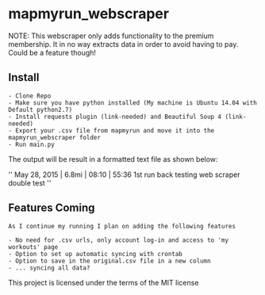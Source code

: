 # mapmyrun_webscraper
NOTE: This webscraper only adds functionality to the premium membership. It in no way extracts data in order to avoid having to pay. Could be a feature though!

## Install
	- Clone Repo
	- Make sure you have python installed (My machine is Ubuntu 14.04 with Default python2.7)
	- Install requests plugin (link-needed) and Beautiful Soup 4 (link-needed)
	- Export your .csv file from mapmyrun and move it into the mapmyrun_webscraper folder
	- Run main.py

The output will be result in a formatted text file as shown below:

''
	May 28, 2015 | 6.8mi | 08:10 | 55:36
	1st run back
	testing web scraper
	double test
''

## Features Coming
	As I continue my running I plan on adding the following features

	- No need for .csv urls, only account log-in and access to 'my workouts' page
	- Option to set up automatic syncing with crontab 
	- Option to save in the original.csv file in a new column
	- ... syncing all data?

This project is licensed under the terms of the MIT license